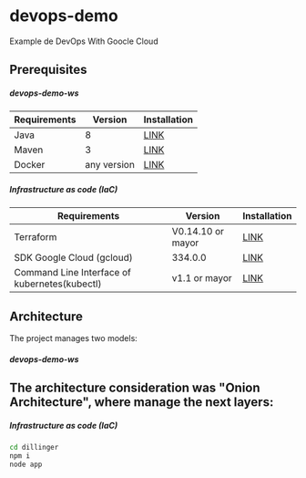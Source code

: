 # devops-demo
Example de DevOps With Goocle Cloud

## Prerequisites

##### **devops-demo-ws**


|  Requirements                     | Version |Installation|
| ------- | --------------------------------- |-----------------|
|  Java | 8 |  [LINK](https://www.oracle.com/java/technologies/javase/javase-jdk8-downloads.html)|
| Maven | 3 | [LINK](https://maven.apache.org/install.html) |
|Docker| any version| [LINK](https://docs.docker.com/engine/install/) |


#####  **Infrastructure as code (IaC)**

|  Requirements                     | Version |Installation|
| ------- | --------------------------------- |-----------------|
| Terraform | V0.14.10 or mayor| [LINK](https://www.terraform.io/downloads.html)|
|SDK Google Cloud (gcloud)| 334.0.0| [LINK](https://cloud.google.com/sdk?hl=en)|
|Command Line Interface of kubernetes(kubectl) |v1.1 or mayor| [LINK](https://kubernetes.io/es/docs/tasks/tools/install-kubectl/)|

## Architecture

The project manages two models:
##### **devops-demo-ws**

The architecture consideration was "Onion Architecture", where manage the next layers:
- 

#####  **Infrastructure as code (IaC)**
```bash
cd dillinger
npm i
node app
```

